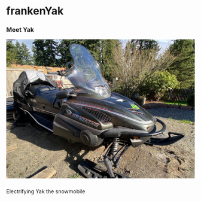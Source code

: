 # frankenYak

### Meet Yak

![photo of snowmobile named Yak](Yak.jpeg)

###

Electrifying Yak the snowmobile
